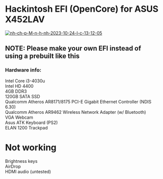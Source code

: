 # Hackintosh EFI (OpenCore) for ASUS X452LAV  
<a href="https://ibb.co/Q8VKFJH"><img src="https://i.ibb.co/n3yLsw1/nh-ch-p-M-n-h-nh-2023-10-24-l-c-13-12-05.png" alt="nh-ch-p-M-n-h-nh-2023-10-24-l-c-13-12-05" border="0"></a>

## NOTE: Please make your own EFI instead of using a prebuilt like this  


### **Hardware info:**  
Intel Core i3-4030u  
Intel HD 4400  
4GB DDR3  
120GB SATA SSD   
Qualcomm Atheros AR8171/8175 PCI-E Gigabit Ethernet Controller (NDIS 6.30)  
Qualcomm Atheros AR9462 Wireless Network Adapter (w/ Bluetooth)  
VGA Webcam  
Asus ATK Keyboard (PS2)  
ELAN 1200 Trackpad  
  
# Not working  
Brightness keys  
AirDrop  
HDMI audio (untested)







